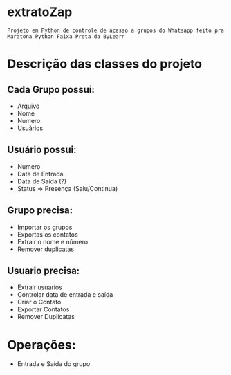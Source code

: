 # extratoZap

    Projeto em Python de controle de acesso a grupos do Whatsapp feito pra Maratona Python Faixa Preta da ByLearn

# Descrição das classes do projeto
## Cada Grupo possui:
- Arquivo
- Nome
- Numero
- Usuários

## Usuário possui:
- Numero
- Data de Entrada
- Data de Saída (?)
- Status => Presença (Saiu/Continua)

## Grupo precisa:
- Importar os grupos
- Exportas os contatos
- Extrair o nome e número
- Remover duplicatas

## Usuario precisa:
- Extrair usuarios
- Controlar data de entrada e saída
- Criar o Contato
- Exportar Contatos
- Remover Duplicatas

# Operações:
- Entrada e Saída do grupo


